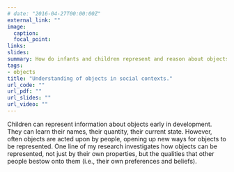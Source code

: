 ```yaml
---
# date: "2016-04-27T00:00:00Z"
external_link: ""
image:
  caption: 
  focal_point: 
links:
slides:
summary: How do infants and children represent and reason about objects in the context of social information?
tags:
- objects
title: "Understanding of objects in social contexts."
url_code: ""
url_pdf: ""
url_slides: ""
url_video: ""
---
```


Children can represent information about objects early in development. They can learn their names, their quantity, their current state. However, often objects are acted upon by people, opening up new ways for objects to be represented. One line of my research investigates how objects can be represented, not just by their own properties, but the qualities that other people bestow onto them (i.e., their own preferences and beliefs). 
